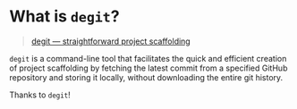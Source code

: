 # What is `degit`?

> [degit — straightforward project scaffolding](https://github.com/Rich-Harris/degit)

`degit` is a command-line tool that facilitates the quick and efficient creation of project scaffolding by fetching the latest commit from a specified GitHub repository and storing it locally, without downloading the entire git history.

Thanks to `degit`!
